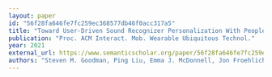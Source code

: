 ```yaml
---
layout: paper
id: "56f28fa646fe7fc259ec368577db46f0acc317a5"
title: "Toward User-Driven Sound Recognizer Personalization With People Who Are D/Deaf Or Hard Of Hearing"
publication: "Proc. ACM Interact. Mob. Wearable Ubiquitous Technol."
year: 2021
external_url: https://www.semanticscholar.org/paper/56f28fa646fe7fc259ec368577db46f0acc317a5
authors: "Steven M. Goodman, Ping Liu, Emma J. McDonnell, Jon Froehlich, Steven M. Goodman, Ping Liu, Dhruv Jain, Emma J. McDonnell, Jon Froehlich"
---
```


